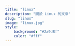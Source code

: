 ```yaml
---
title: "linux"
description: "關於 Linux 的文章"
slug: "linux"
image: "linux.jpg"
style:
    background: "#2a9d8f"
    color: "#fff"
---
```


